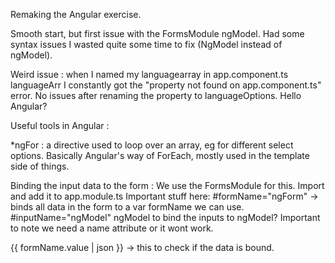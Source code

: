 Remaking the Angular exercise.

Smooth start, but first issue with the FormsModule ngModel. Had some syntax issues I wasted quite some time to fix (NgModel instead of ngModel).

Weird issue : when I named my languagearray in app.component.ts languageArr I constantly got the "property not found on app.component.ts"
error. No issues after renaming the property to languageOptions. Hello Angular?

Useful tools in Angular :

*ngFor : a directive used to loop over an array, eg for different select options. Basically Angular's way of ForEach, mostly used in the template 
side of things.

Binding the input data to the form : We use the FormsModule for this. Import and add it to app.module.ts
Important stuff here: #formName="ngForm" -> binds all data in the form to a var formName we can use.
#inputName="ngModel" ngModel to bind the inputs to ngModel?
Important to note we need a name attribute or it wont work.

{{ formName.value | json }} -> this to check if the data is bound.
